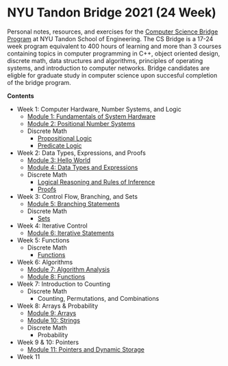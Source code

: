 # NYU Tandon Bridge 2021 (24 Week)

Personal notes, resources, and exercises for the [Computer Science Bridge Program](https://engineering.nyu.edu/academics/programs/nyu-tandon-bridge) at NYU Tandon School of Engineering. The CS Bridge is a 17-24 week program equivalent to 400 hours of learning and more than 3 courses containing topics in computer programming in C++, object oriented design, discrete math, data structures and algorithms, principles of operating systems, and introduction to computer networks. Bridge candidates are eligble for graduate study in computer science upon succesful completion of the bridge program.


**Contents**
* Week 1: Computer Hardware, Number Systems, and Logic
  * [Module 1: Fundamentals of System Hardware](https://github.com/saraaahh63/NYU-Tandon-Bridge-2021/blob/main/Week%201%20-%20Computer%20Hardware/Module%201/Fundamentals%20of%20System%20Hardware.md)
  * [Module 2: Positional Number Systems](https://github.com/saraaahh63/NYU-Tandon-Bridge-2021/blob/main/Week%201%20-%20Computer%20Hardware/Module%202/Number%20Systems.md)
  * Discrete Math
      * [Propositional Logic](https://github.com/saraaahh63/NYU-Tandon-Bridge-2021/blob/main/Week%201%20-%20Computer%20Hardware/Discrete%20Math/Propositional%20Logic.md)
      * [Predicate Logic](https://github.com/saraaahh63/NYU-Tandon-Bridge-2021/blob/main/Week%201%20-%20Computer%20Hardware/Discrete%20Math/Predicate%20Logic.md)
* Week 2: Data Types, Expressions, and Proofs
  * [Module 3: Hello World](https://github.com/saraaahh63/NYU-Tandon-Bridge-2021/blob/main/Week%202%20-%20Introduction%20to%20C++/Module%203/Hello%20World.md)
  * [Module 4: Data Types and Expressions](https://github.com/saraaahh63/NYU-Tandon-Bridge-2021/blob/main/Week%202%20-%20Introduction%20to%20C++/Module%204/Data%20Types%20and%20Expressions.md)
  * Discrete Math
      * [Logical Reasoning and Rules of Inference](https://github.com/saraaahh63/NYU-Tandon-Bridge-2021/blob/main/Week%202%20-%20Introduction%20to%20C++/Discrete%20Math/Logical%20Reasoning.md)
      * [Proofs](https://github.com/saraaahh63/NYU-Tandon-Bridge-2021/blob/main/Week%202%20-%20Introduction%20to%20C%2B%2B/Discrete%20Math/Proofs.md)
* Week 3: Control Flow, Branching, and Sets
  * [Module 5: Branching Statements](https://github.com/saraaahh63/NYU-Tandon-Bridge-2021/blob/main/Week%203%20-%20Branching%20Statements/Module%205/Branching%20Statements.md)
  * Discrete Math
    * [Sets](https://github.com/saraaahh63/NYU-Tandon-Bridge-2021/blob/main/Week%203%20-%20Branching%20Statements/Discrete%20Math/Sets.md)
* Week 4: Iterative Control
  * [Module 6: Iterative Statements](https://github.com/saraaahh63/NYU-Tandon-Bridge-2021/blob/main/Week%204%20-%20Loops%20/Iterative%20Statements.md)
* Week 5: Functions
  * Discrete Math
    * [Functions](https://github.com/saraaahh63/NYU-Tandon-Bridge-2021/blob/main/Week%205%20-%20Discrete%20Math%20Functions/Math%20Functions.md)
* Week 6: Algorithms
  * [Module 7: Algorithm Analysis](https://github.com/saraaahh63/NYU-Tandon-Bridge-2021/blob/main/Week%206%20-%20Algorithms/Module%207/Algorithm%20Analysis.md)
  * [Module 8: Functions](https://github.com/saraaahh63/NYU-Tandon-Bridge-2021/blob/main/Week%206%20-%20Algorithms/Module%208/Functions.md)
* Week 7: Introduction to Counting
  * Discrete Math
    * Counting, Permutations, and Combinations
* Week 8: Arrays & Probability
  * [Module 9: Arrays](https://github.com/saraaahh63/NYU-Tandon-Bridge-2021/blob/main/Week%208%20-%20Arrays%20and%20Probability/Module%209/Arrays.md)
  * [Module 10: Strings](https://github.com/saraaahh63/NYU-Tandon-Bridge-2021/blob/main/Week%208%20-%20Arrays%20and%20Probability/Module%2010/Strings.md)
  * Discrete Math
    * Probability
* Week 9 & 10: Pointers
  * [Module 11: Pointers and Dynamic Storage](https://github.com/saraaahh63/NYU-Tandon-Bridge-2021/blob/main/Week%209%20-%20Pointers/Module%2011/Pointers.md)
* Week 11
